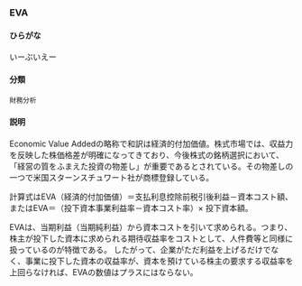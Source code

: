 <div style="display:none;">

## [あ行](securities-terms?id=あ行)
## [か行](securities-terms?id=か行)
## [さ行](securities-terms?id=さ行)
## [た行](securities-terms?id=た行)
## [な行](securities-terms?id=な行)
## [は行](securities-terms?id=は行)
## [ま行](securities-terms?id=ま行)
## [や行](securities-terms?id=や行)
## [ら行](securities-terms?id=ら行)
## [わ行](securities-terms?id=わ行)
## [英数字・記号](securities-terms?id=英数字・記号)

</div>

### EVA

#### ひらがな

いーぶいえー

#### 分類

`財務分析`

#### 説明

Economic Value Addedの略称で和訳は経済的付加価値。株式市場では、収益力を反映した株価格差が明確になってきており、今後株式の銘柄選択において、「経営の質をふまえた投資の物差し」が重要であるとされている。その物差しの一つで米国スターンスチュワート社が商標登録している。
計算式はEVA（経済的付加価値）＝支払利息控除前税引後利益－資本コスト額、またはEVA＝（投下資本事業利益率－資本コスト率）× 投下資本額。
 
EVAは、当期利益（当期純利益）から資本コストを引いて求められる。つまり、株主が投下した資本に求められる期待収益率をコストとして、人件費等と同様に扱っているのが特徴である。 したがって、企業がただ利益を上げるだけでなく、事業に投下した資本の収益率が、資本を預けている株主の要求する収益率を上回らなければ、EVAの数値はプラスにはならない。

